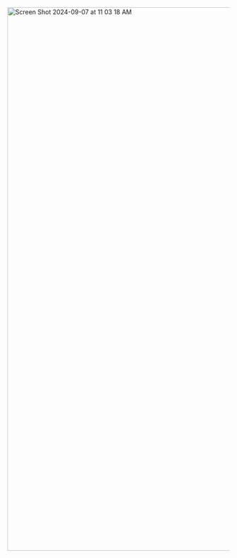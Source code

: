 <img width="1228" alt="Screen Shot 2024-09-07 at 11 03 18 AM" src="https://github.com/user-attachments/assets/ec1ac924-2c5f-4af9-8002-57f49e06f57f">

